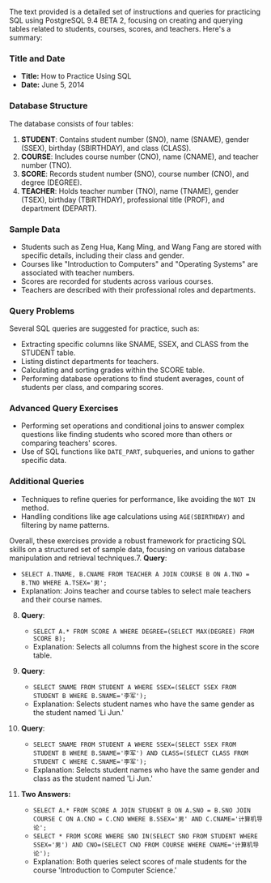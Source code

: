 The text provided is a detailed set of instructions and queries for practicing SQL using PostgreSQL 9.4 BETA 2, focusing on creating and querying tables related to students, courses, scores, and teachers. Here's a summary:

### Title and Date
- **Title:** How to Practice Using SQL
- **Date:** June 5, 2014

### Database Structure
The database consists of four tables:
1. **STUDENT**: Contains student number (SNO), name (SNAME), gender (SSEX), birthday (SBIRTHDAY), and class (CLASS).
2. **COURSE**: Includes course number (CNO), name (CNAME), and teacher number (TNO).
3. **SCORE**: Records student number (SNO), course number (CNO), and degree (DEGREE).
4. **TEACHER**: Holds teacher number (TNO), name (TNAME), gender (TSEX), birthday (TBIRTHDAY), professional title (PROF), and department (DEPART).

### Sample Data
- Students such as Zeng Hua, Kang Ming, and Wang Fang are stored with specific details, including their class and gender.
- Courses like "Introduction to Computers" and "Operating Systems" are associated with teacher numbers.
- Scores are recorded for students across various courses.
- Teachers are described with their professional roles and departments.

### Query Problems
Several SQL queries are suggested for practice, such as:
- Extracting specific columns like SNAME, SSEX, and CLASS from the STUDENT table.
- Listing distinct departments for teachers.
- Calculating and sorting grades within the SCORE table.
- Performing database operations to find student averages, count of students per class, and comparing scores.

### Advanced Query Exercises
- Performing set operations and conditional joins to answer complex questions like finding students who scored more than others or comparing teachers' scores.
- Use of SQL functions like `DATE_PART`, subqueries, and unions to gather specific data.

### Additional Queries
- Techniques to refine queries for performance, like avoiding the `NOT IN` method.
- Handling conditions like age calculations using `AGE(SBIRTHDAY)` and filtering by name patterns.

Overall, these exercises provide a robust framework for practicing SQL skills on a structured set of sample data, focusing on various database manipulation and retrieval techniques.7. **Query**: 
   - `SELECT A.TNAME, B.CNAME FROM TEACHER A JOIN COURSE B ON A.TNO = B.TNO WHERE A.TSEX='男';`
   - Explanation: Joins teacher and course tables to select male teachers and their course names.

8. **Query**: 
   - `SELECT A.* FROM SCORE A WHERE DEGREE=(SELECT MAX(DEGREE) FROM SCORE B);`
   - Explanation: Selects all columns from the highest score in the score table.

9. **Query**: 
   - `SELECT SNAME FROM STUDENT A WHERE SSEX=(SELECT SSEX FROM STUDENT B WHERE B.SNAME='李军');`
   - Explanation: Selects student names who have the same gender as the student named 'Li Jun.'

10. **Query**: 
    - `SELECT SNAME FROM STUDENT A WHERE SSEX=(SELECT SSEX FROM STUDENT B WHERE B.SNAME='李军') AND CLASS=(SELECT CLASS FROM STUDENT C WHERE C.SNAME='李军');`
    - Explanation: Selects student names who have the same gender and class as the student named 'Li Jun.'

11. **Two Answers:**
    - `SELECT A.* FROM SCORE A JOIN STUDENT B ON A.SNO = B.SNO JOIN COURSE C ON A.CNO = C.CNO WHERE B.SSEX='男' AND C.CNAME='计算机导论';`
    - `SELECT * FROM SCORE WHERE SNO IN(SELECT SNO FROM STUDENT WHERE SSEX='男') AND CNO=(SELECT CNO FROM COURSE WHERE CNAME='计算机导论');`
    - Explanation: Both queries select scores of male students for the course 'Introduction to Computer Science.'